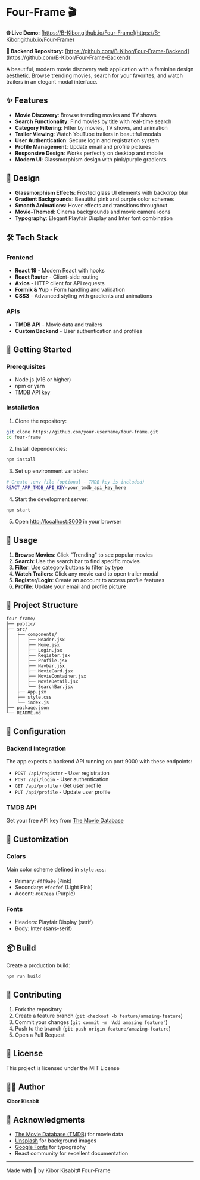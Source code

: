 # Four-Frame 🎬

**🌐 Live Demo:** [https://B-Kibor.github.io/Four-Frame](https://B-Kibor.github.io/Four-Frame)

**🔧 Backend Repository:** [https://github.com/B-Kibor/Four-Frame-Backend](https://github.com/B-Kibor/Four-Frame-Backend)

A beautiful, modern movie discovery web application with a feminine design aesthetic. Browse trending movies, search for your favorites, and watch trailers in an elegant modal interface.

## ✨ Features

- **Movie Discovery**: Browse trending movies and TV shows
- **Search Functionality**: Find movies by title with real-time search
- **Category Filtering**: Filter by movies, TV shows, and animation
- **Trailer Viewing**: Watch YouTube trailers in beautiful modals
- **User Authentication**: Secure login and registration system
- **Profile Management**: Update email and profile pictures
- **Responsive Design**: Works perfectly on desktop and mobile
- **Modern UI**: Glassmorphism design with pink/purple gradients

## 🎨 Design

- **Glassmorphism Effects**: Frosted glass UI elements with backdrop blur
- **Gradient Backgrounds**: Beautiful pink and purple color schemes
- **Smooth Animations**: Hover effects and transitions throughout
- **Movie-Themed**: Cinema backgrounds and movie camera icons
- **Typography**: Elegant Playfair Display and Inter font combination

## 🛠️ Tech Stack

### Frontend
- **React 19** - Modern React with hooks
- **React Router** - Client-side routing
- **Axios** - HTTP client for API requests
- **Formik & Yup** - Form handling and validation
- **CSS3** - Advanced styling with gradients and animations

### APIs
- **TMDB API** - Movie data and trailers
- **Custom Backend** - User authentication and profiles

## 🚀 Getting Started

### Prerequisites
- Node.js (v16 or higher)
- npm or yarn
- TMDB API key

### Installation

1. Clone the repository:
```bash
git clone https://github.com/your-username/four-frame.git
cd four-frame
```

2. Install dependencies:
```bash
npm install
```

3. Set up environment variables:
```bash
# Create .env file (optional - TMDB key is included)
REACT_APP_TMDB_API_KEY=your_tmdb_api_key_here
```

4. Start the development server:
```bash
npm start
```

5. Open [http://localhost:3000](http://localhost:3000) in your browser

## 📱 Usage

1. **Browse Movies**: Click "Trending" to see popular movies
2. **Search**: Use the search bar to find specific movies
3. **Filter**: Use category buttons to filter by type
4. **Watch Trailers**: Click any movie card to open trailer modal
5. **Register/Login**: Create an account to access profile features
6. **Profile**: Update your email and profile picture

## 🎯 Project Structure

```
four-frame/
├── public/
├── src/
│   ├── components/
│   │   ├── Header.jsx
│   │   ├── Home.jsx
│   │   ├── Login.jsx
│   │   ├── Register.jsx
│   │   ├── Profile.jsx
│   │   ├── Navbar.jsx
│   │   ├── MovieCard.jsx
│   │   ├── MovieContainer.jsx
│   │   ├── MovieDetail.jsx
│   │   └── SearchBar.jsx
│   ├── App.jsx
│   ├── style.css
│   └── index.js
├── package.json
└── README.md
```

## 🔧 Configuration

### Backend Integration
The app expects a backend API running on port 9000 with these endpoints:
- `POST /api/register` - User registration
- `POST /api/login` - User authentication
- `GET /api/profile` - Get user profile
- `PUT /api/profile` - Update user profile

### TMDB API
Get your free API key from [The Movie Database](https://www.themoviedb.org/settings/api)

## 🎨 Customization

### Colors
Main color scheme defined in `style.css`:
- Primary: `#ff9a9e` (Pink)
- Secondary: `#fecfef` (Light Pink)
- Accent: `#667eea` (Purple)

### Fonts
- Headers: Playfair Display (serif)
- Body: Inter (sans-serif)

## 📦 Build

Create a production build:
```bash
npm run build
```

## 🤝 Contributing

1. Fork the repository
2. Create a feature branch (`git checkout -b feature/amazing-feature`)
3. Commit your changes (`git commit -m 'Add amazing feature'`)
4. Push to the branch (`git push origin feature/amazing-feature`)
5. Open a Pull Request

## 📄 License

This project is licensed under the MIT License 

## 👨‍💻 Author

**Kibor Kisabit**

## 🙏 Acknowledgments

- [The Movie Database (TMDB)](https://www.themoviedb.org/) for movie data
- [Unsplash](https://unsplash.com/) for background images
- [Google Fonts](https://fonts.google.com/) for typography
- React community for excellent documentation

---

Made with 💜 by Kibor Kisabit# Four-Frame
